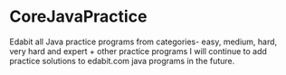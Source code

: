 # CoreJavaPractice
Edabit all Java practice programs from categories- easy, medium, hard, very hard and expert + other practice programs
I will continue to add practice solutions to edabit.com java programs in the future.

